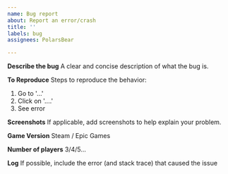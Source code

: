 ```yaml
---
name: Bug report
about: Report an error/crash
title: ''
labels: bug
assignees: PolarsBear

---
```


**Describe the bug**
A clear and concise description of what the bug is.

**To Reproduce**
Steps to reproduce the behavior:
1. Go to '...'
2. Click on '....'
3. See error

**Screenshots**
If applicable, add screenshots to help explain your problem.

**Game Version**
Steam / Epic Games

**Number of players**
3/4/5...

**Log**
If possible, include the error (and stack trace) that caused the issue
